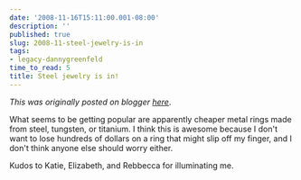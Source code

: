 ```yaml
---
date: '2008-11-16T15:11:00.001-08:00'
description: ''
published: true
slug: 2008-11-steel-jewelry-is-in
tags:
- legacy-dannygreenfeld
time_to_read: 5
title: Steel jewelry is in!
---
```


*This was originally posted on blogger [here](https://dannygreenfeld.blogspot.com/2008/11/steel-jewelry-is-in.html)*.

What seems to be getting popular are apparently cheaper metal rings made from steel, tungsten, or titanium.  I think this is awesome because I don't want to lose hundreds of dollars on a ring that might slip off my finger, and I don't think anyone else should worry either.

Kudos to Katie, Elizabeth, and Rebbecca for illuminating me.